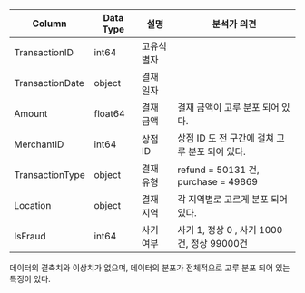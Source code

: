 | Column          | Data Type | 설명       | 분석가 의견                               |
| --------------- | --------- | ---------- | ----------------------------------------|
| TransactionID   | int64     | 고유식별자 |                                           |
| TransactionDate | object    | 결재 일자  |                                           |
| Amount          | float64   | 결재 금액  | 결재 금액이 고루 분포 되어 있다.              |
| MerchantID      | int64     | 상점 ID    | 상점 ID 도 전 구간에 걸쳐 고루 분포 되어 있다. |
| TransactionType | object    | 결재 유형  | refund = 50131 건, purchase = 49869       |
| Location        | object    | 결재 지역  | 각 지역별로 고르게 분포 되어 있다.            |
| IsFraud         | int64     | 사기 여부  | 사기 1, 정상 0 , 사기 1000건, 정상 99000건   |


데이터의 결측치와 이상치가 없으며, 데이터의 분포가 전체적으로 고루 분포 되어 있는 특징이 있다.